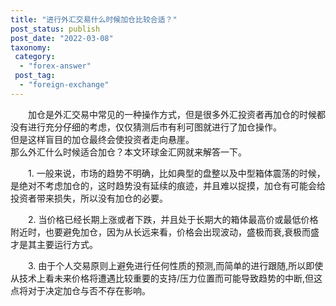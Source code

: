 ```yaml
---
title: "进行外汇交易什么时候加仓比较合适？"
post_status: publish
post_date: "2022-03-08"
taxonomy:
 category: 
  - "forex-answer"
 post_tag: 
  - "foreign-exchange"
---
```


　　加仓是外汇交易中常见的一种操作方式，但是很多外汇投资者再加仓的时候都没有进行充分仔细的考虑，仅仅猜测后市有利可图就进行了加仓操作。  
但是这样盲目的加仓最终会使投资者走向悬崖。  
那么外汇什么时候适合加仓？本文环球金汇网就来解答一下。  

　　1. 一般来说，市场的趋势不明确，比如典型的盘整以及中型箱体震荡的时候，是绝对不考虑加仓的，这时趋势没有延续的痕迹，并且难以捉摸，加仓有可能会给投资者带来损失，所以没有加仓的必要。  

　　2. 当价格已经长期上涨或者下跌，并且处于长期大的箱体最高价或最低价格附近时，也要避免加仓，因为从长远来看，价格会出现波动，盛极而衰,衰极而盛才是其主要运行方式。  

　　3. 由于个人交易原则上避免进行任何性质的预测,而简单的进行跟随,所以即使从技术上看未来价格将遭遇比较重要的支持/压力位置而可能导致趋势的中断,但这点将对于决定加仓与否不存在影响。
